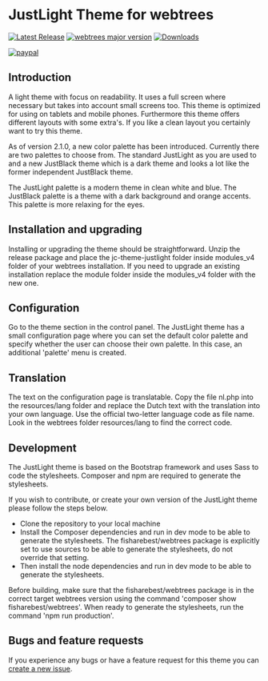 JustLight Theme for webtrees
============================

[![Latest Release](https://img.shields.io/github/release/JustCarmen/webtrees-theme-justlight.svg)][1]
[![webtrees major version](https://img.shields.io/badge/webtrees-v2.0.x-green)][2]
[![Downloads](https://img.shields.io/github/downloads/JustCarmen/webtrees-theme-justlight/total.svg)]()

[![paypal](https://www.paypalobjects.com/en_US/i/btn/btn_donateCC_LG.gif)](https://www.paypal.com/cgi-bin/webscr?cmd=_donations&business=XPBC2W85M38AS&item_name=webtrees%20modules%20by%20JustCarmen&currency_code=EUR)

Introduction
-----------
A light theme with focus on readability. It uses a full screen where necessary but takes into account small screens too. This theme is optimized for using on tablets and mobile phones. Furthermore this theme offers different layouts with some extra's. If you like a clean layout you certainly want to try this theme.

As of version 2.1.0, a new color palette has been introduced. Currently there are two palettes to choose from. The standard JustLight as you are used to and a new JustBlack theme which is a dark theme and looks a lot like the former independent JustBlack theme.

The JustLight palette is a modern theme in clean white and blue. The JustBlack palette is a theme with a dark background and orange accents. This palette is more relaxing for the eyes.

Installation and upgrading
--------------------------
Installing or upgrading the theme should be straightforward. Unzip the release package and place the jc-theme-justlight folder inside modules_v4 folder of your webtrees installation. If you need to upgrade an existing installation replace the module folder inside the modules_v4 folder with the new one.

Configuration
-------------
Go to the theme section in the control panel. The JustLight theme has a small configuration page where you can set the default color palette and specify whether the user can choose their own palette. In this case, an additional 'palette' menu is created.

Translation
-----------
The text on the configuration page is translatable. Copy the file nl.php into the resources/lang folder and replace the Dutch text with the translation into your own language. Use the official two-letter language code as file name. Look in the webtrees folder resources/lang to find the correct code.

Development
-----------
The JustLight theme is based on the Bootstrap framework and uses Sass to code the stylesheets. Composer and npm are required to generate the stylesheets.

If you wish to contribute, or create your own version of the JustLight theme please follow the steps below.

- Clone the repository to your local machine
- Install the Composer dependencies and run in dev mode to be able to generate the stylesheets. The fisharebest/webtrees package is explicitly set to use sources to be able to generate the stylesheets, do not override that setting.
- Then install the node dependencies and run in dev mode to be able to generate the stylesheets.

Before building, make sure that the fisharebest/webtrees package is in the correct target webtrees version using the command 'composer show fisharebest/webtrees'. When ready to generate the stylesheets, run the command 'npm run production'.

Bugs and feature requests
-------------------------
If you experience any bugs or have a feature request for this theme you can [create a new issue][3].

[1]: https://github.com/JustCarmen/webtrees-theme-justlight/releases/latest
[2]: https://webtrees.net/download
[3]: https://github.com/JustCarmen/webtrees-theme-justlight/issues?state=open
